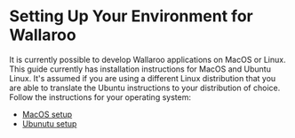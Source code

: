 # Setting Up Your Environment for Wallaroo

It is currently possible to develop Wallaroo applications on MacOS or Linux. This guide currently has installation instructions for MacOS and Ubuntu Linux. It's assumed if you are using a different Linux distribution that you are able to translate the Ubuntu instructions to your distribution of choice. Follow the instructions for your operating system:

- [MacOS setup](macos-setup.md)
- [Ubunutu setup](linux-setup.md)


